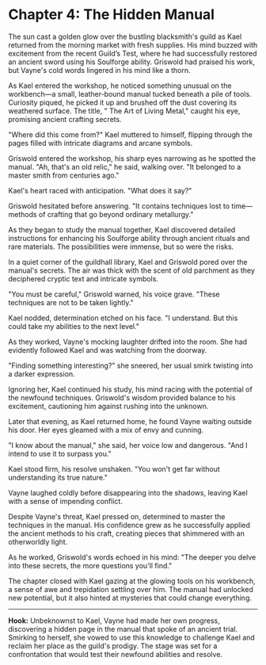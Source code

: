 # Chapter 4: The Hidden Manual

The sun cast a golden glow over the bustling blacksmith's guild as Kael returned from the morning market with fresh
supplies. His mind buzzed with excitement from the recent Guild’s Test, where he had successfully restored an ancient
sword using his Soulforge ability. Griswold had praised his work, but Vayne's cold words lingered in his mind like a
thorn.

As Kael entered the workshop, he noticed something unusual on the workbench—a small, leather-bound manual tucked beneath
a pile of tools. Curiosity piqued, he picked it up and brushed off the dust covering its weathered surface. The title, "
The Art of Living Metal," caught his eye, promising ancient crafting secrets.

"Where did this come from?" Kael muttered to himself, flipping through the pages filled with intricate diagrams and
arcane symbols.

Griswold entered the workshop, his sharp eyes narrowing as he spotted the manual. "Ah, that's an old relic," he said,
walking over. "It belonged to a master smith from centuries ago."

Kael's heart raced with anticipation. "What does it say?"

Griswold hesitated before answering. "It contains techniques lost to time—methods of crafting that go beyond ordinary
metallurgy."

As they began to study the manual together, Kael discovered detailed instructions for enhancing his Soulforge ability
through ancient rituals and rare materials. The possibilities were immense, but so were the risks.

In a quiet corner of the guildhall library, Kael and Griswold pored over the manual's secrets. The air was thick with
the scent of old parchment as they deciphered cryptic text and intricate symbols.

"You must be careful," Griswold warned, his voice grave. "These techniques are not to be taken lightly."

Kael nodded, determination etched on his face. "I understand. But this could take my abilities to the next level."

As they worked, Vayne's mocking laughter drifted into the room. She had evidently followed Kael and was watching from
the doorway.

"Finding something interesting?" she sneered, her usual smirk twisting into a darker expression.

Ignoring her, Kael continued his study, his mind racing with the potential of the newfound techniques. Griswold's wisdom
provided balance to his excitement, cautioning him against rushing into the unknown.

Later that evening, as Kael returned home, he found Vayne waiting outside his door. Her eyes gleamed with a mix of envy
and cunning.

"I know about the manual," she said, her voice low and dangerous. "And I intend to use it to surpass you."

Kael stood firm, his resolve unshaken. "You won't get far without understanding its true nature."

Vayne laughed coldly before disappearing into the shadows, leaving Kael with a sense of impending conflict.

Despite Vayne's threat, Kael pressed on, determined to master the techniques in the manual. His confidence grew as he
successfully applied the ancient methods to his craft, creating pieces that shimmered with an otherworldly light.

As he worked, Griswold's words echoed in his mind: "The deeper you delve into these secrets, the more questions you'll
find."

The chapter closed with Kael gazing at the glowing tools on his workbench, a sense of awe and trepidation settling over
him. The manual had unlocked new potential, but it also hinted at mysteries that could change everything.

---

**Hook:** Unbeknownst to Kael, Vayne had made her own progress, discovering a hidden page in the manual that spoke of an
ancient
trial. Smirking to herself, she vowed to use this knowledge to challenge Kael and reclaim her place as the guild's
prodigy. The stage was set for a confrontation that would test their newfound abilities and resolve.
